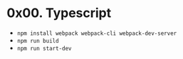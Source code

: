 # 0x00. Typescript

- `npm install webpack webpack-cli webpack-dev-server`
- `npm run build`
- `npm run start-dev`
